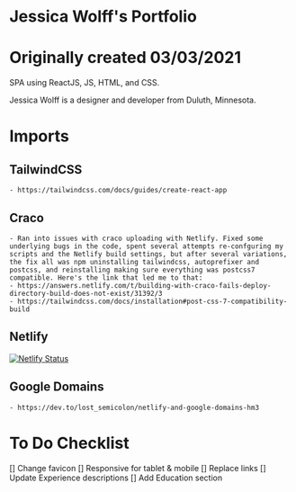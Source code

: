 # Jessica Wolff's Portfolio
# Originally created 03/03/2021

SPA using ReactJS, JS, HTML, and CSS. 

Jessica Wolff is a designer and developer from Duluth, Minnesota.

# Imports
## TailwindCSS
    - https://tailwindcss.com/docs/guides/create-react-app

## Craco
    - Ran into issues with craco uploading with Netlify. Fixed some underlying bugs in the code, spent several attempts re-confguring my scripts and the Netlify build settings, but after several variations, the fix all was npm uninstalling tailwindcss, autoprefixer and postcss, and reinstalling making sure everything was postcss7 compatible. Here's the link that led me to that: 
    - https://answers.netlify.com/t/building-with-craco-fails-deploy-directory-build-does-not-exist/31392/3
    - https://tailwindcss.com/docs/installation#post-css-7-compatibility-build

## Netlify
[![Netlify Status](https://api.netlify.com/api/v1/badges/27b699d2-857c-4a33-863c-75b417fecc82/deploy-status)](https://app.netlify.com/sites/goofy-perlman-bcf1a0/deploys)

## Google Domains
    - https://dev.to/lost_semicolon/netlify-and-google-domains-hm3


# To Do Checklist
[] Change favicon
[] Responsive for tablet & mobile
[] Replace links
[] Update Experience descriptions
[] Add Education section
